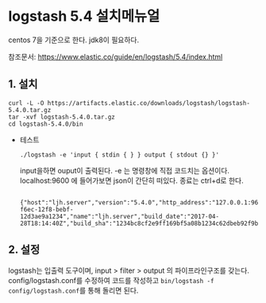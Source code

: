 # logstash 5.4 설치메뉴얼
centos 7을 기준으로 한다. jdk8이 필요하다.

참조문서: https://www.elastic.co/guide/en/logstash/5.4/index.html

## 1. 설치

	curl -L -O https://artifacts.elastic.co/downloads/logstash/logstash-5.4.0.tar.gz
	tar -xvf logstash-5.4.0.tar.gz
	cd logstash-5.4.0/bin

* 테스트

	`./logstash -e 'input { stdin { } } output { stdout {} }'`

	input을하면 ouput이 출력된다. -e 는 명령창에 직접 코드치는 옵션이다. localhost:9600 에 들어가보면 json이 간단히 떠있다. 종료는 ctrl+d로 한다.

		{"host":"ljh.server","version":"5.4.0","http_address":"127.0.0.1:9600","id":"dd123456-f6ec-12f8-bebf-12d3ae9a1234","name":"ljh.server","build_date":"2017-04-28T18:14:40Z","build_sha":"1234bc8cf2e9ff169bf5a08b1234c62dbeb92f9b","build_snapshot":false}

	
## 2. 설정
logstash는 입출력 도구이며, input > filter > output 의 파이프라인구조를 갖는다. config/logstash.conf를 수정하여 코드를 작성하고 `bin/logstash -f config/logstash.conf`를 통해 돌리면 된다.